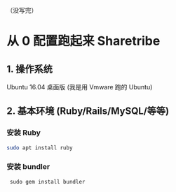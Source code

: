 （没写完）
# 从 0 配置跑起来 Sharetribe 

## 1. 操作系统
Ubuntu 16.04 桌面版
(我是用 Vmware 跑的 Ubuntu)

## 2. 基本环境 (Ruby/Rails/MySQL/等等)

### 安装 Ruby
```bash
sudo apt install ruby
```

### 安装 bundler
     sudo gem install bundler
